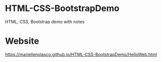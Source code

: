 # HTML-CSS-BootstrapDemo
HTML, CSS, Bootstrap demo with notes

# Website
https://mariellenolasco.github.io/HTML-CSS-BootstrapDemo/HelloWeb.html
